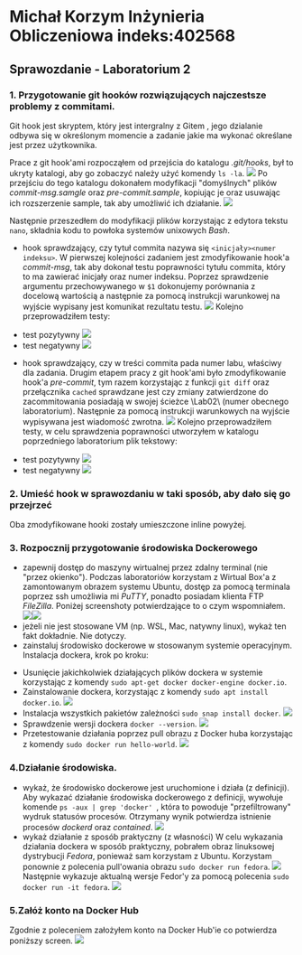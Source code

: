 # Michał Korzym Inżynieria Obliczeniowa indeks:402568
## Sprawozdanie - Laboratorium 2

### 1. Przygotowanie git hooków rozwiązujących najczestsze problemy z commitami.
Git hook jest skryptem, który jest intergralny z Gitem , jego dzialanie odbywa się w określonym momencie a zadanie jakie ma wykonać określane jest przez użytkownika.

Prace z git hook'ami rozpocząłem od przejścia do katalogu *.git/hooks*, był to ukryty katalogi, aby go zobaczyć należy użyć komendy ```ls -la```.
![](./screenshots/hidddenDirectory.png)
 Po przejściu do tego katalogu dokonałem modyfikacji "domyślnych" plików *commit-msg.samgle* oraz *pre-commit.sample*, kopiując je oraz usuwając ich rozszerzenie sample, tak aby umożliwić ich działanie.
![](./screenshots/HooksCopying.png)

Następnie przeszedłem do modyfikacji plików korzystając z edytora tekstu ```nano```, składnia kodu to powłoka systemów unixowych *Bash*.
- hook sprawdzający, czy tytuł commita nazywa się ```<inicjały><numer indeksu>```.
W pierwszej kolejności zadaniem jest zmodyfikowanie hook'a *commit-msg*, tak aby dokonał testu poprawności tytułu commita, który to ma zawierać inicjały oraz numer indeksu. Poprzez sprawdzenie argumentu przechowywanego w ```$1``` dokonujemy porównania z docelową wartością a następnie za pomocą instrukcji warunkowej na wyjście wypisany jest komunikat rezultatu testu.
![](./screenshots/commit-msgBash.png) 
Kolejno przeprowadziłem testy:
+ test pozytywny
![](./screenshots/positiveTestCommit-msg.png)
+ test negatywny 
![](./screenshots/negativeTestCommit-msg.png)
- hook sprawdzający, czy w treści commita pada numer labu, właściwy dla zadania.
Drugim etapem pracy z git hook'ami było zmodyfikowanie hook'a *pre-commit*, tym razem korzystając z funkcji ```git diff``` oraz przełącznika ```cached``` sprawdzane jest czy zmiany zatwierdzone do zacommitowania posiadają w swojej ścieżce \Lab02\ (numer obecnego laboratorium). Następnie za pomocą instrukcji warunkowych na wyjście wypisywana jest wiadomość zwrotna. 
![](./screenshots/pre-commit.png)
Kolejno przeprowadziłem testy, w celu sprawdzenia poprawności utworzyłem w katalogu poprzedniego laboratorium plik tekstowy:
+ test pozytywny 
![](./screenshots/positivePre.png)
+ test negatywny
![](./screenshots/negativePre.png)
### 2. Umieść hook w sprawozdaniu w taki sposób, aby dało się go przejrzeć
Oba zmodyfikowane hooki zostały umieszczone inline powyżej.
### 3. Rozpocznij przygotowanie środowiska Dockerowego
- zapewnij dostęp do maszyny wirtualnej przez zdalny terminal (nie "przez okienko").
Podczas laboratoriów korzystam z Wirtual Box'a z zamontowanym obrazem systemu Ubuntu, dostęp za pomocą terminala poprzez ssh umożliwia mi *PuTTY*, ponadto posiadam klienta FTP *FileZilla*. Poniżej screenshoty potwierdzające to o czym wspomniałem.
![](./screenshots/filezilla.png)![](./screenshots/puttyConection.png.png)
- jeżeli nie jest stosowane VM (np. WSL, Mac, natywny linux), wykaż ten fakt dokładnie.
Nie dotyczy.
- zainstaluj środowisko dockerowe w stosowanym systemie operacyjnym.
Instalacja dockera, krok po kroku: 
+ Usunięcie jakichkolwiek działających plików dockera w systemie korzystając z komendy ```sudo apt-get docker docker-engine docker.io```.
+ Zainstalowanie dockera, korzystając z komendy ```sudo apt install docker.io```.
![](./screenshots/dockerInstall.png)
+ Instalacja wszystkich pakietów zależności ```sudo snap install docker```.
![](./screenshots/dockerInstall2.png)
+ Sprawdzenie wersji dockera ```docker --version```.
![](./screenshots/dockerVersion.png)
+ Przetestowanie działania poprzez pull obrazu z Docker huba korzystając z komendy ```sudo docker run hello-world```.
![](./screenshots/dockerHelloWorld.png)
### 4.Działanie środowiska.
- wykaż, że środowisko dockerowe jest uruchomione i działa (z definicji).
Aby wykazać działanie środowiska dockerowego z definicji, wywołuje komende ```ps -aux | grep 'docker' ```, która to powoduje "przefiltrowany" wydruk statusów procesów. Otrzymany wynik potwierdza istnienie procesów *dockerd* oraz *contained*.
![](./screenshots/dockerDefinition.png)
- wykaż działanie z sposób praktyczny (z własności)
W celu wykazania działania dockera w sposób praktyczny, pobrałem obraz linuksowej dystrybucji *Fedora*, ponieważ sam korzystam z Ubuntu. Korzystam ponownie z polecenia pull'owania obrazu ```sudo docker run fedora```.
![](./screenshots/dockerFedora.png)
Następnie wykazuje aktualną wersje Fedor'y za pomocą polecenia ```sudo docker run -it fedora```.
![](./screenshots/fedoraVersion.png)
### 5.Załóż konto na Docker Hub
Zgodnie z poleceniem założyłem konto na Docker Hub'ie co potwierdza poniższy screen.
![](./screenshots/dockerHubAcount.png)


